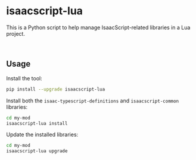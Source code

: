# isaacscript-lua

This is a Python script to help manage IsaacScript-related libraries in a Lua project.

<br />

## Usage

Install the tool:

```sh
pip install --upgrade isaacscript-lua
```

Install both the `isaac-typescript-definitions` and `isaacscript-common` libraries:

```sh
cd my-mod
isaacscript-lua install
```

Update the installed libraries:

```sh
cd my-mod
isaacscript-lua upgrade
```
